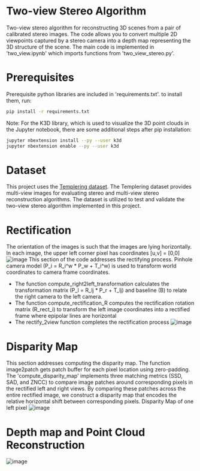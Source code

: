 # Two-view Stereo Algorithm
Two-view stereo algorithm for reconstructing 3D scenes from a pair of calibrated stereo images. The code allows you to convert multiple 2D viewpoints captured by a stereo camera into a depth map representing the 3D structure of the scene. The main code is implemented in 'two_view.ipynb' which imports functions from 'two_view_stereo.py'.

# Prerequisites
Prerequisite python libraries are included in 'requirements.txt'. to install them, run:
```sh
pip install -r requirements.txt
```

Note: For the K3D library, which is used to visualize the 3D point clouds in the Jupyter notebook, there are some additional steps after pip installation:
```sh
jupyter nbextension install --py --user k3d
jupyter nbextension enable --py --user k3d
```
# Dataset
This project uses the [Templering dataset](https://vision.middlebury.edu/mview/). The Templering dataset provides multi-view images for evaluating stereo and multi-view stereo reconstruction algorithms. The dataset is utilized to test and validate the two-view stereo algorithm implemented in this project.

# Rectification
The orientation of the images is such that the images are lying horizontally. In each image, the upper left corner pixel has coordinates [u,v] = [0,0]
![image](https://github.com/ShreyaPL/Two-view-Stereo-Algorithm/assets/143954086/e1312f4b-d0fb-48a8-9507-2e326b07427b)
This section of the code addresses the rectifying process. 
Pinhole camera model (P_i = R_i^w * P_w + T_i^w) is used to transform world coordinates to camera frame coordinates.
-  The function compute_right2left_transformation calculates the transformation matrix (P_l = R_lj * P_r + T_lj) and baseline (B) to relate the right camera to the left camera.
-  The function compute_rectification_R computes the rectification rotation matrix (R_rect_i) to transform the left image coordinates into a rectified frame where epipolar lines are horizontal
-  The rectify_2view function completes the rectification process
![image](https://github.com/ShreyaPL/Two-view-Stereo-Algorithm/assets/143954086/c23b8313-9de3-4f35-8000-bd5d937e0eb6)

# Disparity Map
This section addresses computing the disparity map. The function image2patch gets patch buffer for each pixel location using zero-padding. The 'compute_disparity_map' implements three matching metrics (SSD, SAD, and ZNCC) to compare image patches around corresponding pixels in the rectified left and right views. 
By comparing these patches across the entire rectified image, we construct a disparity map that encodes the relative horizontal shift between corresponding pixels.
Disparity Map of one left pixel
![image](https://github.com/ShreyaPL/Two-view-Stereo-Algorithm/assets/143954086/6e904145-f402-4360-b9aa-10db666db772)

# Depth map and Point Cloud Reconstruction
![image](https://github.com/ShreyaPL/Two-view-Stereo-Algorithm/assets/143954086/ba55a0e0-3037-480d-91c2-6772e2fd64c6)
